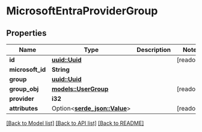# MicrosoftEntraProviderGroup

## Properties

Name | Type | Description | Notes
------------ | ------------- | ------------- | -------------
**id** | [**uuid::Uuid**](uuid::Uuid.md) |  | [readonly]
**microsoft_id** | **String** |  | 
**group** | [**uuid::Uuid**](uuid::Uuid.md) |  | 
**group_obj** | [**models::UserGroup**](UserGroup.md) |  | [readonly]
**provider** | **i32** |  | 
**attributes** | Option<[**serde_json::Value**](.md)> |  | [readonly]

[[Back to Model list]](../README.md#documentation-for-models) [[Back to API list]](../README.md#documentation-for-api-endpoints) [[Back to README]](../README.md)


